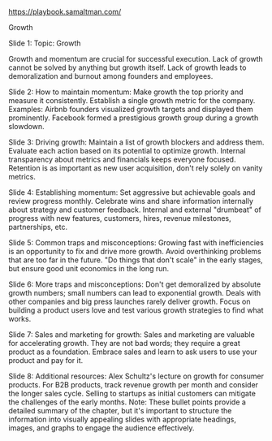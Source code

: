 https://playbook.samaltman.com/

Growth

Slide 1:
Topic: Growth

Growth and momentum are crucial for successful execution.
Lack of growth cannot be solved by anything but growth itself.
Lack of growth leads to demoralization and burnout among founders and employees.

Slide 2:
How to maintain momentum:
Make growth the top priority and measure it consistently.
Establish a single growth metric for the company.
Examples: Airbnb founders visualized growth targets and displayed them prominently. Facebook formed a prestigious growth group during a growth slowdown.

Slide 3:
Driving growth:
Maintain a list of growth blockers and address them.
Evaluate each action based on its potential to optimize growth.
Internal transparency about metrics and financials keeps everyone focused.
Retention is as important as new user acquisition, don't rely solely on vanity metrics.

Slide 4:
Establishing momentum:
Set aggressive but achievable goals and review progress monthly.
Celebrate wins and share information internally about strategy and customer feedback.
Internal and external "drumbeat" of progress with new features, customers, hires, revenue milestones, partnerships, etc.

Slide 5:
Common traps and misconceptions:
Growing fast with inefficiencies is an opportunity to fix and drive more growth.
Avoid overthinking problems that are too far in the future.
"Do things that don't scale" in the early stages, but ensure good unit economics in the long run.

Slide 6:
More traps and misconceptions:
Don't get demoralized by absolute growth numbers; small numbers can lead to exponential growth.
Deals with other companies and big press launches rarely deliver growth.
Focus on building a product users love and test various growth strategies to find what works.

Slide 7:
Sales and marketing for growth:
Sales and marketing are valuable for accelerating growth.
They are not bad words; they require a great product as a foundation.
Embrace sales and learn to ask users to use your product and pay for it.

Slide 8:
Additional resources:
Alex Schultz's lecture on growth for consumer products.
For B2B products, track revenue growth per month and consider the longer sales cycle.
Selling to startups as initial customers can mitigate the challenges of the early months.
Note: These bullet points provide a detailed summary of the chapter, but it's important to structure the information into visually appealing slides with appropriate headings, images, and graphs to engage the audience effectively.
